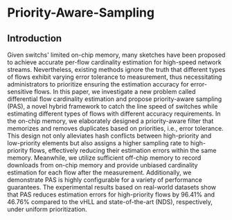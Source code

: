 # Priority-Aware-Sampling
## Introduction
Given switchs' limited on-chip memory, many sketches have been proposed to achieve accurate per-flow cardinality estimation for high-speed network streams.
Nevertheless, existing methods ignore the truth that different types of flows exhibit varying error tolerance to measurement, thus necessitating administrators to prioritize ensuring the estimation accuracy for error-sensitive flows.
In this paper, we investigate a new problem called differential flow cardinality estimation and propose priority-aware sampling (PAS), a novel hybrid framework to catch the line speed of switches while estimating different types of flows with different accuracy requirements.
In the on-chip memory, we elaborately designed a priority-aware filter that memorizes and removes duplicates based on priorities, i.e., error tolerance. 
This design not only alleviates hash conflicts between high-priority and low-priority elements but also assigns a higher sampling rate to high-priority flows, effectively reducing their estimation errors within the same memory.
Meanwhile, we utilize sufficient off-chip memory to record downloads from on-chip memory and provide unbiased cardinality estimation for each flow after the measurement.
Additionally, we demonstrate PAS is highly configurable for a variety of performance guarantees.
The experimental results based on real-world datasets show that PAS reduces estimation errors for high-priority flows by 96.41% and 46.76% compared to the vHLL and state-of-the-art (NDS), respectively, under uniform prioritization.
